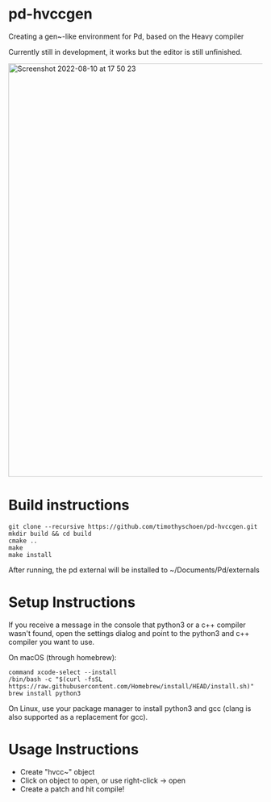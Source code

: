 # pd-hvccgen
Creating a gen~-like environment for Pd, based on the Heavy compiler

Currently still in development, it works but the editor is still unfinished.

<img width="821" alt="Screenshot 2022-08-10 at 17 50 23" src="https://user-images.githubusercontent.com/44585538/183952750-4eb06938-519d-46f0-9617-5cfe02cd468e.png">

# Build instructions

```
git clone --recursive https://github.com/timothyschoen/pd-hvccgen.git
mkdir build && cd build
cmake ..
make
make install
```

After running, the pd external will be installed to ~/Documents/Pd/externals

# Setup Instructions

If you receive a message in the console that python3 or a c++ compiler wasn't found, open the settings dialog and point to the python3 and c++ compiler you want to use.

On macOS (through homebrew):
```
command xcode-select --install
/bin/bash -c "$(curl -fsSL https://raw.githubusercontent.com/Homebrew/install/HEAD/install.sh)"
brew install python3

```
On Linux, use your package manager to install python3 and gcc (clang is also supported as a replacement for gcc).

# Usage Instructions
- Create "hvcc~" object
- Click on object to open, or use right-click -> open
- Create a patch and hit compile!
